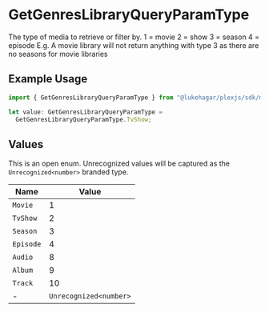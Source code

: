 # GetGenresLibraryQueryParamType

The type of media to retrieve or filter by.
1 = movie
2 = show
3 = season
4 = episode
E.g. A movie library will not return anything with type 3 as there are no seasons for movie libraries


## Example Usage

```typescript
import { GetGenresLibraryQueryParamType } from "@lukehagar/plexjs/sdk/models/operations";

let value: GetGenresLibraryQueryParamType =
  GetGenresLibraryQueryParamType.TvShow;
```

## Values

This is an open enum. Unrecognized values will be captured as the `Unrecognized<number>` branded type.

| Name                   | Value                  |
| ---------------------- | ---------------------- |
| `Movie`                | 1                      |
| `TvShow`               | 2                      |
| `Season`               | 3                      |
| `Episode`              | 4                      |
| `Audio`                | 8                      |
| `Album`                | 9                      |
| `Track`                | 10                     |
| -                      | `Unrecognized<number>` |